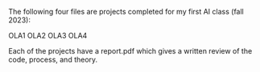 The following four files are projects completed for my first AI class (fall 2023):

OLA1
OLA2
OLA3
OLA4

Each of the projects have a report.pdf which gives a written review of the code, process, and theory.
